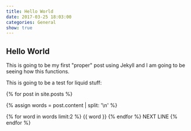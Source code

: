 ```yaml
---
title: Hello World
date: 2017-03-25 18:03:00
categories: General
show: true
---
```


## Hello World

This is going to be my first "proper" post using Jekyll and I am going to be seeing how this functions.


This is going to be a test for liquid stuff:

{% for post in site.posts %}

  {% assign words = post.content | split: '\n' %}

  {% for word in words limit:2 %}
    {{ word }}
  {% endfor %}
NEXT LINE
{% endfor %}
